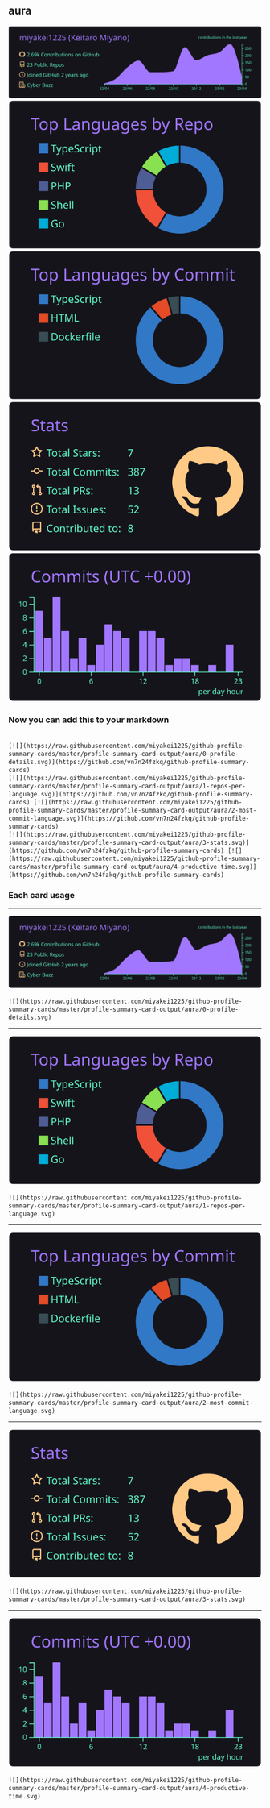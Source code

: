 ## aura

[![](./0-profile-details.svg)](https://github.com/vn7n24fzkq/github-profile-summary-cards)
[![](./1-repos-per-language.svg)](https://github.com/vn7n24fzkq/github-profile-summary-cards) [![](./2-most-commit-language.svg)](https://github.com/vn7n24fzkq/github-profile-summary-cards)
[![](./3-stats.svg)](https://github.com/vn7n24fzkq/github-profile-summary-cards) [![](./4-productive-time.svg)](https://github.com/vn7n24fzkq/github-profile-summary-cards)
### Now you can add this to your markdown
```

[![](https://raw.githubusercontent.com/miyakei1225/github-profile-summary-cards/master/profile-summary-card-output/aura/0-profile-details.svg)](https://github.com/vn7n24fzkq/github-profile-summary-cards)
[![](https://raw.githubusercontent.com/miyakei1225/github-profile-summary-cards/master/profile-summary-card-output/aura/1-repos-per-language.svg)](https://github.com/vn7n24fzkq/github-profile-summary-cards) [![](https://raw.githubusercontent.com/miyakei1225/github-profile-summary-cards/master/profile-summary-card-output/aura/2-most-commit-language.svg)](https://github.com/vn7n24fzkq/github-profile-summary-cards)
[![](https://raw.githubusercontent.com/miyakei1225/github-profile-summary-cards/master/profile-summary-card-output/aura/3-stats.svg)](https://github.com/vn7n24fzkq/github-profile-summary-cards) [![](https://raw.githubusercontent.com/miyakei1225/github-profile-summary-cards/master/profile-summary-card-output/aura/4-productive-time.svg)](https://github.com/vn7n24fzkq/github-profile-summary-cards)

```

### Each card usage
---

![](./0-profile-details.svg)

```
![](https://raw.githubusercontent.com/miyakei1225/github-profile-summary-cards/master/profile-summary-card-output/aura/0-profile-details.svg)
```

    

---

![](./1-repos-per-language.svg)

```
![](https://raw.githubusercontent.com/miyakei1225/github-profile-summary-cards/master/profile-summary-card-output/aura/1-repos-per-language.svg)
```

    

---

![](./2-most-commit-language.svg)

```
![](https://raw.githubusercontent.com/miyakei1225/github-profile-summary-cards/master/profile-summary-card-output/aura/2-most-commit-language.svg)
```

    

---

![](./3-stats.svg)

```
![](https://raw.githubusercontent.com/miyakei1225/github-profile-summary-cards/master/profile-summary-card-output/aura/3-stats.svg)
```

    

---

![](./4-productive-time.svg)

```
![](https://raw.githubusercontent.com/miyakei1225/github-profile-summary-cards/master/profile-summary-card-output/aura/4-productive-time.svg)
```

    
